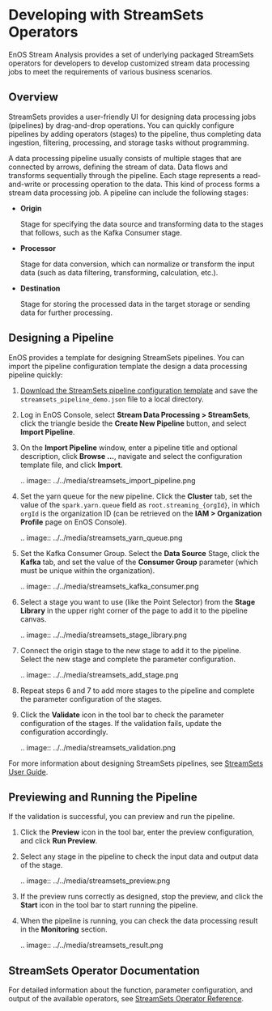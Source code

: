 # Developing with StreamSets Operators
EnOS Stream Analysis provides a set of underlying packaged StreamSets operators for developers to develop customized stream data processing jobs to meet the requirements of various business scenarios.

## Overview

StreamSets provides a user-friendly UI for designing data processing jobs (pipelines) by drag-and-drop operations. You can quickly configure pipelines by adding operators (stages) to the pipeline, thus completing data ingestion, filtering, processing, and storage tasks without programming.

A data processing pipeline usually consists of multiple stages that are connected by arrows, defining the stream of data. Data flows and transforms sequentially through the pipeline. Each stage represents a read-and-write or processing operation to the data. This kind of process forms a stream data processing job. A pipeline can include the following stages:

- **Origin**

  Stage for specifying the data source and transforming data to the stages that follows, such as the Kafka Consumer stage.

- **Processor**

  Stage for data conversion,  which can normalize or transform the input data (such as data filtering, transforming, calculation, etc.).

- **Destination**

  Stage for storing the processed data in the target storage or sending data for further processing.

## Designing a Pipeline

EnOS provides a template for designing StreamSets pipelines. You can import the pipeline configuration template the design a data processing pipeline quickly:

1. [Download the StreamSets pipeline configuration template](../../_static/streamsets_pipeline_demo.json) and save the `streamsets_pipeline_demo.json` file to a local directory.

2. Log in EnOS Console, select **Stream Data Processing > StreamSets**, click the triangle beside the **Create New Pipeline** button, and select **Import Pipeline**.

3. On the **Import Pipeline** window, enter a pipeline title and optional description, click **Browse ...**, navigate and select the configuration template file, and click **Import**.

   .. image:: ../../media/streamsets_import_pipeline.png

4. Set the yarn queue for the new pipeline. Click the **Cluster** tab, set the value of the `spark.yarn.queue` field as `root.streaming_{orgId}`, in which `orgId`  is the organization ID (can be retrieved on the **IAM > Organization Profile** page on EnOS Console).

   .. image:: ../../media/streamsets_yarn_queue.png

5. Set the Kafka Consumer Group. Select the **Data Source** Stage, click the **Kafka** tab, and set the value of the **Consumer Group** parameter (which must be unique within the organization). 

   .. image:: ../../media/streamsets_kafka_consumer.png

6. Select a stage you want to use (like the Point Selector) from the **Stage Library** in the upper right corner of the page to add it to the pipeline canvas.

   .. image:: ../../media/streamsets_stage_library.png

7. Connect the origin stage to the new stage to add it to the pipeline. Select the new stage and complete the parameter configuration.

   .. image:: ../../media/streamsets_add_stage.png

8. Repeat steps 6 and 7 to add more stages to the pipeline and complete the parameter configuration of the stages.

9. Click the **Validate** icon in the tool bar to check the parameter configuration of the stages. If the validation fails, update the configuration accordingly.

   .. image:: ../../media/streamsets_validation.png

For more information about designing StreamSets pipelines, see [StreamSets User Guide](https://streamsets.com/documentation/controlhub/2.0.9/help/controlhub/UserGuide/PipelineDesign/PipelineDesign.html).

## Previewing and Running the Pipeline

If the validation is successful, you can preview and run the pipeline.

1. Click the **Preview** icon in the tool bar, enter the preview configuration, and click **Run Preview**.

2. Select any stage in the pipeline to check the input data and output data of the stage.

   .. image:: ../../media/streamsets_preview.png

3. If the preview runs correctly as designed, stop the preview, and click the **Start** icon in the tool bar to start running the pipeline.

4. When the pipeline is running, you can check the data processing result in the **Monitoring** section.

   .. image:: ../../media/streamsets_result.png

## StreamSets Operator Documentation

For detailed information about the function, parameter configuration, and output of the available operators, see [StreamSets Operator Reference](../../reference/streamsets/index).
